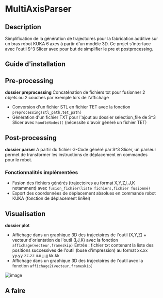 # MultiAxisParser

## Description ##
Simplification de la génération de trajectoires pour la fabrication additive sur un bras robot KUKA 6 axes à partir d'un modèle 3D.
Ce projet s'interface avec l'outil S^3 Slicer avec pour but de simplifier le pre et postprocessing.


## Guide d'installation ##


## Pre-processing ##
**dossier preprocessing**
Concaténation de fichiers txt pour fusionner 2 objets ou 2 couches par exemple lors de l'affichage
- Conversion d'un fichier STL en fichier TET avec la fonction `preprocessing(stl_path,tet_path)`
- Génération d'un fichier TXT pour l'ajout au dossier selection_file de S^3 Slicer avec `handleNodes()` (nécessite d'avoir généré un fichier TET)


## Post-processing ###
**dossier parser**
A partir du fichier G-Code généré par S^3 Slicer, un parseur permet de transformer les instructions de déplacement en commandes pour le robot.

### Fonctionnalités implémentées ###
- Fusion des fichiers générés (trajectoires au format X,Y,Z,I,J,K notamment) avec `fusion_fichier(liste fichiers,fichier fusionné)`
- Export des coordonnées de déplacement absolues en commande robot KUKA (fonction de déplacement linRel)

## Visualisation ##
**dossier plot**
- Affichage dans un graphique 3D des trajectoires de l'outil (X,Y,Z) + vecteur d'orientation de l'outil (I,J,K) avec la fonction `affichage(vecteur,frameskip)`
Entrée : fichier txt contenant la liste des positions successives de l'outil (buse d'impression) au format xx.xx yy.yy zz.zz ii.ii jj.jj kk.kk
- Affichage dans un graphique 3D des trajectoires de l'outil avec la fonction `affichage2(vecteur,frameskip)`

![image](https://github.com/user-attachments/assets/f5f661f5-b6dc-4fa1-9021-f8b154ccb019)


## A faire ##

